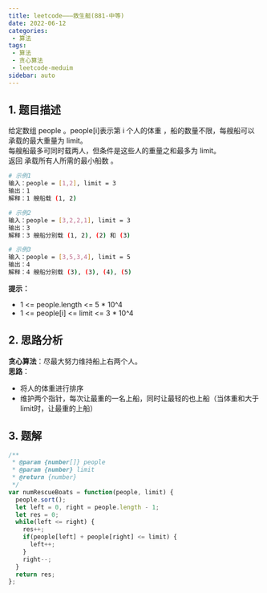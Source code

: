 ```yaml
---
title: leetcode———救生艇(881-中等)
date: 2022-06-12
categories:
 - 算法
tags:
 - 算法
 - 贪心算法
 - leetcode-meduim
sidebar: auto
--- 
```


## 1. 题目描述
给定数组 people 。people[i]表示第 i 个人的体重 ，船的数量不限，每艘船可以承载的最大重量为 limit。  
每艘船最多可同时载两人，但条件是这些人的重量之和最多为 limit。  
返回 承载所有人所需的最小船数 。

```bash
# 示例1
输入：people = [1,2], limit = 3
输出：1
解释：1 艘船载 (1, 2)

# 示例2
输入：people = [3,2,2,1], limit = 3
输出：3
解释：3 艘船分别载 (1, 2), (2) 和 (3)

# 示例3
输入：people = [3,5,3,4], limit = 5
输出：4
解释：4 艘船分别载 (3), (3), (4), (5)
```

**提示：**   
- 1 <= people.length <= 5 * 10^4  
- 1 <= people[i] <= limit <= 3 * 10^4

## 2. 思路分析
**贪心算法**：尽最大努力维持船上右两个人。  
**思路**：  
- 将人的体重进行排序  
- 维护两个指针，每次让最重的一名上船，同时让最轻的也上船（当体重和大于limit时，让最重的上船）

## 3. 题解
```js
/**
 * @param {number[]} people
 * @param {number} limit
 * @return {number}
 */
var numRescueBoats = function(people, limit) {
  people.sort();
  let left = 0, right = people.length - 1;
  let res = 0;
  while(left <= right) {
    res++;
    if(people[left] + people[right] <= limit) {
      left++;
    }
    right--;
  }
  return res;
};
```   
